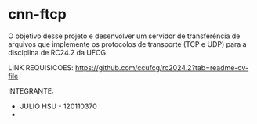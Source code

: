 ﻿# cnn-ftcp

O objetivo desse projeto e desenvolver um servidor de transferência de arquivos que implemente os protocolos de transporte (TCP e UDP) para a disciplina de RC24.2 da UFCG.

LINK REQUISICOES: https://github.com/ccufcg/rc2024.2?tab=readme-ov-file

INTEGRANTE:
- JULIO HSU - 120110370
- 
